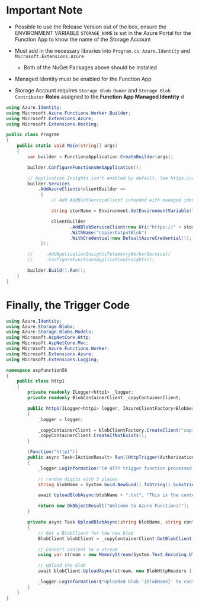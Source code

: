 # Important Note
- Possible to use the Release Version out of the box, ensure the ENVIRONMENT VARIABLE `STORAGE_NAME` is set in the Azure Portal for the Function App to know the name of the Storage Account

- Must add in the necessary libraries into `Program.cs`: `Azure.Identity` and `Microsoft.Extensions.Azure`
  - Both of the NuGet Packages above should be installed
- Managed Identity must be enabled for the Function App
- Storage Account requires `Storage Blob Owner` and `Storage Blob Contributor` **Roles** assigned to the **Function App Managed Identity**
d

``` csharp
using Azure.Identity;
using Microsoft.Azure.Functions.Worker.Builder;
using Microsoft.Extensions.Azure;
using Microsoft.Extensions.Hosting;

public class Program
{
    public static void Main(string[] args)
    {
        var builder = FunctionsApplication.CreateBuilder(args);

        builder.ConfigureFunctionsWebApplication();

        // Application Insights isn't enabled by default. See https://aka.ms/AAt8mw4.
        builder.Services
            .AddAzureClients(clientBuilder =>
             {
                 // Add AddBlobServiceClient intended with managed identity and providing simply the storage URI

                 string storName = Environment.GetEnvironmentVariable("STORAGE_NAME") ?? "NO_STORAGE_NAME_FOUND";

                 clientBuilder
                        .AddBlobServiceClient(new Uri("https://" + storName + "blob.core.windows.net/"))
                        .WithName("copierOutputBlob")
                        .WithCredential(new DefaultAzureCredential());
             });

        //     .AddApplicationInsightsTelemetryWorkerService()
        //     .ConfigureFunctionsApplicationInsights();

        builder.Build().Run();
    }
}
```

# Finally, the Trigger Code

```csharp
using Azure.Identity;
using Azure.Storage.Blobs;
using Azure.Storage.Blobs.Models;
using Microsoft.AspNetCore.Http;
using Microsoft.AspNetCore.Mvc;
using Microsoft.Azure.Functions.Worker;
using Microsoft.Extensions.Azure;
using Microsoft.Extensions.Logging;

namespace aspfunction56
{
    public class http1
    {
        private readonly ILogger<http1> _logger;
        private readonly BlobContainerClient _copyContainerClient;

        public http1(ILogger<http1> logger, IAzureClientFactory<BlobServiceClient> blobClientFactory)
        {
            _logger = logger;

            _copyContainerClient = blobClientFactory.CreateClient("copierOutputBlob").GetBlobContainerClient("container2");
            _copyContainerClient.CreateIfNotExists();
        }

        [Function("http1")]
        public async Task<IActionResult> Run([HttpTrigger(AuthorizationLevel.Anonymous, "get", "post")] HttpRequest req)
        {
            _logger.LogInformation("C# HTTP trigger function processed a request.");

            // random digits with 5 places
            string blobName = System.Guid.NewGuid().ToString().Substring(0, 5);

            await UploadBlobAsync(blobName + ".txt", "This is the content of the new blob.");

            return new OkObjectResult("Welcome to Azure Functions!");
        }

        private async Task UploadBlobAsync(string blobName, string content)
        {
            // Get a BlobClient for the new blob
            BlobClient blobClient = _copyContainerClient.GetBlobClient(blobName);

            // Convert content to a stream
            using var stream = new MemoryStream(System.Text.Encoding.UTF8.GetBytes(content));

            // Upload the blob
            await blobClient.UploadAsync(stream, new BlobHttpHeaders { ContentType = "text/plain" });

            _logger.LogInformation($"Uploaded blob '{blobName}' to container '{_copyContainerClient.Name}'.");
        }
    }
}
```
